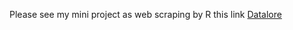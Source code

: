 Please see my mini project as web scraping by R this link [Datalore]([www.google.com](https://datalore.jetbrains.com/notebook/xh63hUlwjnQZ4dCW9mkZsm/xG7VNRYTd579Rwo0TpEhtp/))

